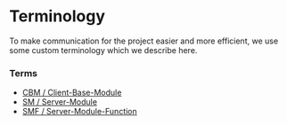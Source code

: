 # Terminology

To make communication for the project easier and more efficient, we use some custom terminology which we describe here.

### Terms
- [CBM / Client-Base-Module](terminology/cbm.md)
- [SM / Server-Module](terminology/server-module.md)
- [SMF / Server-Module-Function](terminology/server-module-function.md)
